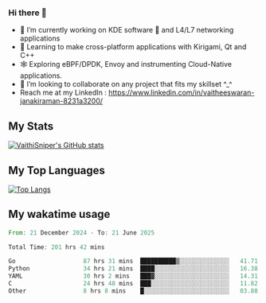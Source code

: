 ### Hi there 👋

- 🔭 I’m currently working on KDE software 💓 and L4/L7 networking applications 
- 📖 Learning to make cross-platform applications with Kirigami, Qt and C++
- 🕸️ Exploring eBPF/DPDK, Envoy and instrumenting Cloud-Native applications. 
- 👯 I’m looking to collaborate on any project that fits my skillset ^_^
- Reach me at my LinkedIn : https://www.linkedin.com/in/vaitheeswaran-janakiraman-8231a3200/

## My Stats
[![VaithiSniper's GitHub stats](https://github-readme-stats.vercel.app/api?username=VaithiSniper&hide=stars&theme=radical)](https://github.com/anuraghazra/github-readme-stats)

## My Top Languages

[![Top Langs](https://github-readme-stats.vercel.app/api/top-langs/?username=VaithiSniper&layout=compact)](https://github.com/anuraghazra/github-readme-stats)

## My wakatime usage

<!--START_SECTION:waka-->

```rust
From: 21 December 2024 - To: 21 June 2025

Total Time: 201 hrs 42 mins

Go                   87 hrs 31 mins  ██████████▒░░░░░░░░░░░░░░   41.71 %
Python               34 hrs 21 mins  ████░░░░░░░░░░░░░░░░░░░░░   16.38 %
YAML                 30 hrs 2 mins   ███▓░░░░░░░░░░░░░░░░░░░░░   14.31 %
C                    24 hrs 48 mins  ███░░░░░░░░░░░░░░░░░░░░░░   11.82 %
Other                8 hrs 8 mins    █░░░░░░░░░░░░░░░░░░░░░░░░   03.88 %
```

<!--END_SECTION:waka-->
